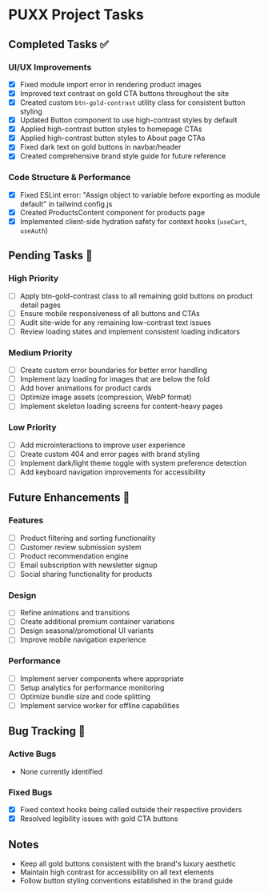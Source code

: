 # PUXX Project Tasks

## Completed Tasks ✅

### UI/UX Improvements

- [x] Fixed module import error in rendering product images
- [x] Improved text contrast on gold CTA buttons throughout the site
- [x] Created custom `btn-gold-contrast` utility class for consistent button styling
- [x] Updated Button component to use high-contrast styles by default
- [x] Applied high-contrast button styles to homepage CTAs
- [x] Applied high-contrast button styles to About page CTAs
- [x] Fixed dark text on gold buttons in navbar/header
- [x] Created comprehensive brand style guide for future reference

### Code Structure & Performance

- [x] Fixed ESLint error: "Assign object to variable before exporting as module default" in tailwind.config.js
- [x] Created ProductsContent component for products page
- [x] Implemented client-side hydration safety for context hooks (`useCart`, `useAuth`)

## Pending Tasks 🔄

### High Priority

- [ ] Apply btn-gold-contrast class to all remaining gold buttons on product detail pages
- [ ] Ensure mobile responsiveness of all buttons and CTAs
- [ ] Audit site-wide for any remaining low-contrast text issues
- [ ] Review loading states and implement consistent loading indicators

### Medium Priority

- [ ] Create custom error boundaries for better error handling
- [ ] Implement lazy loading for images that are below the fold
- [ ] Add hover animations for product cards
- [ ] Optimize image assets (compression, WebP format)
- [ ] Implement skeleton loading screens for content-heavy pages

### Low Priority

- [ ] Add microinteractions to improve user experience
- [ ] Create custom 404 and error pages with brand styling
- [ ] Implement dark/light theme toggle with system preference detection
- [ ] Add keyboard navigation improvements for accessibility

## Future Enhancements 🚀

### Features

- [ ] Product filtering and sorting functionality
- [ ] Customer review submission system
- [ ] Product recommendation engine
- [ ] Email subscription with newsletter signup
- [ ] Social sharing functionality for products

### Design

- [ ] Refine animations and transitions
- [ ] Create additional premium container variations
- [ ] Design seasonal/promotional UI variants
- [ ] Improve mobile navigation experience

### Performance

- [ ] Implement server components where appropriate
- [ ] Setup analytics for performance monitoring
- [ ] Optimize bundle size and code splitting
- [ ] Implement service worker for offline capabilities

## Bug Tracking 🐛

### Active Bugs

- None currently identified

### Fixed Bugs

- [x] Fixed context hooks being called outside their respective providers
- [x] Resolved legibility issues with gold CTA buttons

## Notes

- Keep all gold buttons consistent with the brand's luxury aesthetic
- Maintain high contrast for accessibility on all text elements
- Follow button styling conventions established in the brand guide
